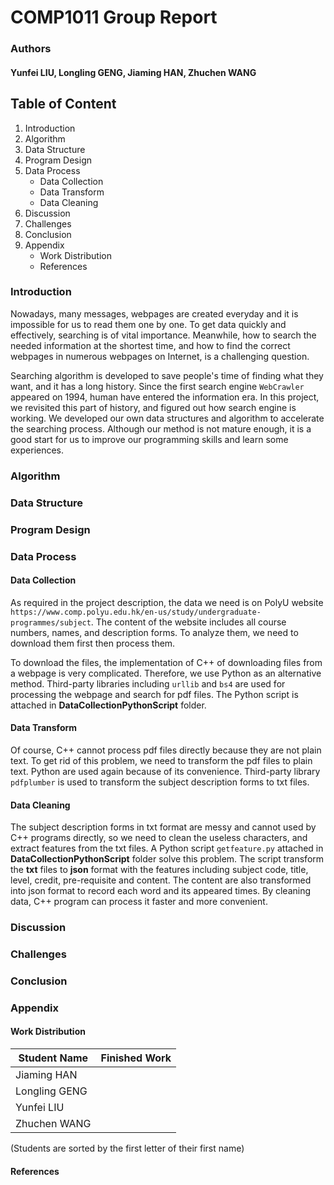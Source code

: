 # COMP1011 Group Report
### Authors
#### Yunfei LIU, Longling GENG, Jiaming HAN, Zhuchen WANG

## Table of Content
1. Introduction
2. Algorithm
3. Data Structure
4. Program Design
5. Data Process
    - Data Collection
    - Data Transform
    - Data Cleaning
6. Discussion
7. Challenges
8. Conclusion 
9. Appendix
    - Work Distribution
    - References

### Introduction
Nowadays, many messages, webpages are created everyday and it is impossible for us to read them one by one. To get data quickly and effectively, searching is of vital importance. Meanwhile, how to search the needed information at the shortest time, and how to find the correct webpages in numerous webpages on Internet, is a challenging question.

Searching algorithm is developed to save people's time of finding what they want, and it has a long history. Since the first search engine `WebCrawler` appeared on 1994, human have entered the information era. In this project, we revisited this part of history, and figured out how search engine is working. We developed our own data structures and algorithm to accelerate the searching process. Although our method is not mature enough, it is a good start for us to improve our programming skills and learn some experiences.

### Algorithm
### Data Structure
### Program Design
### Data Process
#### Data Collection
As required in the project description, the data we need is on PolyU website `https://www.comp.polyu.edu.hk/en-us/study/undergraduate-programmes/subject`. The content of the website includes all course numbers, names, and description forms. To analyze them, we need to download them first then process them.

To download the files, the implementation of C++ of downloading files from a webpage is very complicated. Therefore, we use Python as an alternative method. Third-party libraries including `urllib` and `bs4` are used for processing the webpage and search for pdf files. The Python script is attached in **DataCollectionPythonScript** folder.

#### Data Transform
Of course, C++ cannot process pdf files directly because they are not plain text. To get rid of this problem, we need to transform the pdf files to plain text. Python are used again because of its convenience. Third-party library `pdfplumber` is used to transform the subject description forms to txt files.

#### Data Cleaning
The subject description forms in txt format are messy and cannot used by C++ programs directly, so we need to clean the useless characters, and extract features from the txt files. A Python script `getfeature.py` attached in **DataCollectionPythonScript** folder solve this problem. The script transform the **txt** files to **json** format with the features including subject code, title, level, credit, pre-requisite and content. The content are also transformed into json format to record each word and its appeared times. By cleaning data, C++ program can process it faster and more convenient.

### Discussion
### Challenges
### Conclusion
### Appendix
#### Work Distribution

| Student Name | Finished Work |
| ---- | ---- | 
| Jiaming HAN | |
| Longling GENG | |
| Yunfei LIU | |
| Zhuchen WANG | |

(Students are sorted by the first letter of their first name)

#### References
